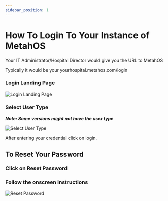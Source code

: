 ```yaml
---
sidebar_position: 1
---
```


# How To Login To Your Instance of MetahOS

Your IT Administrator/Hospital Director would give you the URL to MetahOS

Typically it would be your yourhospital.metahos.com/login

### Login Landing Page

![Login Landing Page](https://res.cloudinary.com/teleopdassets/image/upload/v1642118900/Guide/Login_to_MetahOS_fltkuo.png)

### Select User Type

**_Note: Some versions might not have the user type_**

![Select User Type](https://res.cloudinary.com/teleopdassets/image/upload/v1642118900/Guide/Select_User_Type_vmvbgy.png)

After entering your credential click on login.

## To Reset Your Password

### Click on Reset Password

### Follow the onscreen instructions

![Reset Password](https://res.cloudinary.com/teleopdassets/image/upload/v1642118900/Guide/Reset_Password_vncdqi.png)
